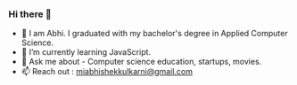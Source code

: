 ### Hi there 👋

- 🔭 I am Abhi. I graduated with my bachelor's degree in Applied Computer Science.
- 🌱 I’m currently learning JavaScript.
- 💬 Ask me about - Computer science education, startups, movies.
- 📫 Reach out : miabhishekkulkarni@gmail.com

